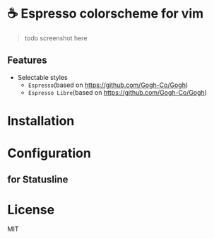 # ☕ Espresso colorscheme for vim

> todo
> screenshot here

## Features
* Selectable styles
   * `Espresso`(based on https://github.com/Gogh-Co/Gogh)
   * `Espresso Libre`(based on https://github.com/Gogh-Co/Gogh)

# Installation

# Configuration

## for Statusline

# License
MIT
